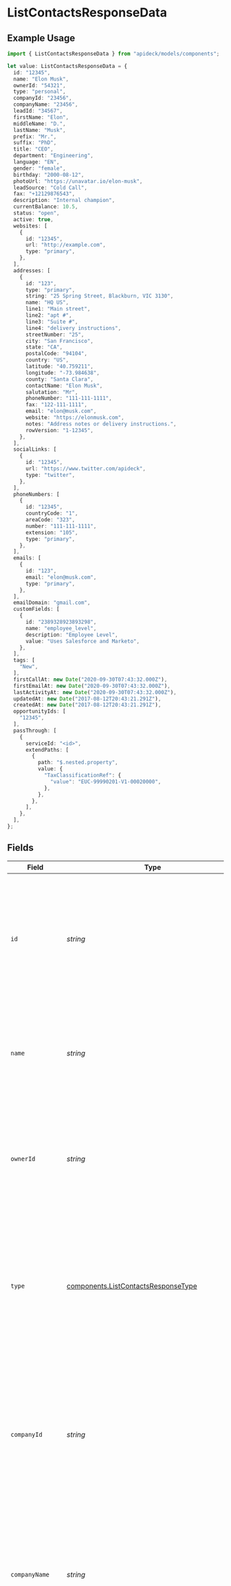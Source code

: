 # ListContactsResponseData

## Example Usage

```typescript
import { ListContactsResponseData } from "apideck/models/components";

let value: ListContactsResponseData = {
  id: "12345",
  name: "Elon Musk",
  ownerId: "54321",
  type: "personal",
  companyId: "23456",
  companyName: "23456",
  leadId: "34567",
  firstName: "Elon",
  middleName: "D.",
  lastName: "Musk",
  prefix: "Mr.",
  suffix: "PhD",
  title: "CEO",
  department: "Engineering",
  language: "EN",
  gender: "female",
  birthday: "2000-08-12",
  photoUrl: "https://unavatar.io/elon-musk",
  leadSource: "Cold Call",
  fax: "+12129876543",
  description: "Internal champion",
  currentBalance: 10.5,
  status: "open",
  active: true,
  websites: [
    {
      id: "12345",
      url: "http://example.com",
      type: "primary",
    },
  ],
  addresses: [
    {
      id: "123",
      type: "primary",
      string: "25 Spring Street, Blackburn, VIC 3130",
      name: "HQ US",
      line1: "Main street",
      line2: "apt #",
      line3: "Suite #",
      line4: "delivery instructions",
      streetNumber: "25",
      city: "San Francisco",
      state: "CA",
      postalCode: "94104",
      country: "US",
      latitude: "40.759211",
      longitude: "-73.984638",
      county: "Santa Clara",
      contactName: "Elon Musk",
      salutation: "Mr",
      phoneNumber: "111-111-1111",
      fax: "122-111-1111",
      email: "elon@musk.com",
      website: "https://elonmusk.com",
      notes: "Address notes or delivery instructions.",
      rowVersion: "1-12345",
    },
  ],
  socialLinks: [
    {
      id: "12345",
      url: "https://www.twitter.com/apideck",
      type: "twitter",
    },
  ],
  phoneNumbers: [
    {
      id: "12345",
      countryCode: "1",
      areaCode: "323",
      number: "111-111-1111",
      extension: "105",
      type: "primary",
    },
  ],
  emails: [
    {
      id: "123",
      email: "elon@musk.com",
      type: "primary",
    },
  ],
  emailDomain: "gmail.com",
  customFields: [
    {
      id: "2389328923893298",
      name: "employee_level",
      description: "Employee Level",
      value: "Uses Salesforce and Marketo",
    },
  ],
  tags: [
    "New",
  ],
  firstCallAt: new Date("2020-09-30T07:43:32.000Z"),
  firstEmailAt: new Date("2020-09-30T07:43:32.000Z"),
  lastActivityAt: new Date("2020-09-30T07:43:32.000Z"),
  updatedAt: new Date("2017-08-12T20:43:21.291Z"),
  createdAt: new Date("2017-08-12T20:43:21.291Z"),
  opportunityIds: [
    "12345",
  ],
  passThrough: [
    {
      serviceId: "<id>",
      extendPaths: [
        {
          path: "$.nested.property",
          value: {
            "TaxClassificationRef": {
              "value": "EUC-99990201-V1-00020000",
            },
          },
        },
      ],
    },
  ],
};
```

## Fields

| Field                                                                                                                                                                                                                                                                                                                        | Type                                                                                                                                                                                                                                                                                                                         | Required                                                                                                                                                                                                                                                                                                                     | Description                                                                                                                                                                                                                                                                                                                  | Example                                                                                                                                                                                                                                                                                                                      |
| ---------------------------------------------------------------------------------------------------------------------------------------------------------------------------------------------------------------------------------------------------------------------------------------------------------------------------- | ---------------------------------------------------------------------------------------------------------------------------------------------------------------------------------------------------------------------------------------------------------------------------------------------------------------------------- | ---------------------------------------------------------------------------------------------------------------------------------------------------------------------------------------------------------------------------------------------------------------------------------------------------------------------------- | ---------------------------------------------------------------------------------------------------------------------------------------------------------------------------------------------------------------------------------------------------------------------------------------------------------------------------- | ---------------------------------------------------------------------------------------------------------------------------------------------------------------------------------------------------------------------------------------------------------------------------------------------------------------------------- |
| `id`                                                                                                                                                                                                                                                                                                                         | *string*                                                                                                                                                                                                                                                                                                                     | :heavy_minus_sign:                                                                                                                                                                                                                                                                                                           | A unique identifier assigned to each contact within the CRM system. This ID is used to distinguish and reference individual contacts, allowing for precise data retrieval and manipulation.                                                                                                                                  | 12345                                                                                                                                                                                                                                                                                                                        |
| `name`                                                                                                                                                                                                                                                                                                                       | *string*                                                                                                                                                                                                                                                                                                                     | :heavy_check_mark:                                                                                                                                                                                                                                                                                                           | The full name of the contact as stored in the CRM. This field is essential for identifying and displaying contact information in user interfaces and reports.                                                                                                                                                                | Elon Musk                                                                                                                                                                                                                                                                                                                    |
| `ownerId`                                                                                                                                                                                                                                                                                                                    | *string*                                                                                                                                                                                                                                                                                                                     | :heavy_minus_sign:                                                                                                                                                                                                                                                                                                           | The identifier of the user or entity that owns or manages the contact within the CRM. This field helps in assigning responsibility and tracking contact management activities.                                                                                                                                               | 54321                                                                                                                                                                                                                                                                                                                        |
| `type`                                                                                                                                                                                                                                                                                                                       | [components.ListContactsResponseType](../../models/components/listcontactsresponsetype.md)                                                                                                                                                                                                                                   | :heavy_minus_sign:                                                                                                                                                                                                                                                                                                           | Specifies the category or classification of the contact, such as 'customer', 'lead', or 'vendor'. This field aids in organizing and filtering contacts based on their role or relationship with the organization.                                                                                                            | personal                                                                                                                                                                                                                                                                                                                     |
| `companyId`                                                                                                                                                                                                                                                                                                                  | *string*                                                                                                                                                                                                                                                                                                                     | :heavy_minus_sign:                                                                                                                                                                                                                                                                                                           | The unique identifier for the company associated with the contact. This ID is used to link the contact to its respective company within the CRM system, facilitating organization and retrieval of company-related information.                                                                                              | 23456                                                                                                                                                                                                                                                                                                                        |
| `companyName`                                                                                                                                                                                                                                                                                                                | *string*                                                                                                                                                                                                                                                                                                                     | :heavy_minus_sign:                                                                                                                                                                                                                                                                                                           | The full name of the company that the contact is linked to. This property helps in identifying the organization the contact is associated with, providing context for the contact's professional background.                                                                                                                 | 23456                                                                                                                                                                                                                                                                                                                        |
| `leadId`                                                                                                                                                                                                                                                                                                                     | *string*                                                                                                                                                                                                                                                                                                                     | :heavy_minus_sign:                                                                                                                                                                                                                                                                                                           | The unique identifier for the lead associated with the contact. This ID helps in tracking the contact's relationship to potential sales opportunities within the CRM system.                                                                                                                                                 | 34567                                                                                                                                                                                                                                                                                                                        |
| `firstName`                                                                                                                                                                                                                                                                                                                  | *string*                                                                                                                                                                                                                                                                                                                     | :heavy_minus_sign:                                                                                                                                                                                                                                                                                                           | The given name of the contact person. This property is used to personalize communications and identify the contact within the CRM system.                                                                                                                                                                                    | Elon                                                                                                                                                                                                                                                                                                                         |
| `middleName`                                                                                                                                                                                                                                                                                                                 | *string*                                                                                                                                                                                                                                                                                                                     | :heavy_minus_sign:                                                                                                                                                                                                                                                                                                           | The middle name of the contact person, if available. This property can be used for more precise identification and record-keeping within the CRM system.                                                                                                                                                                     | D.                                                                                                                                                                                                                                                                                                                           |
| `lastName`                                                                                                                                                                                                                                                                                                                   | *string*                                                                                                                                                                                                                                                                                                                     | :heavy_minus_sign:                                                                                                                                                                                                                                                                                                           | The last name of the contact, representing the family name or surname. This field is used to identify and sort contacts within the CRM system. It is a string value and may be used in conjunction with other name fields for full identification.                                                                           | Musk                                                                                                                                                                                                                                                                                                                         |
| `prefix`                                                                                                                                                                                                                                                                                                                     | *string*                                                                                                                                                                                                                                                                                                                     | :heavy_minus_sign:                                                                                                                                                                                                                                                                                                           | The prefix of the contact, such as 'Mr.', 'Ms.', or 'Dr.'. This field provides additional context to the contact's name, often used in formal communication. It is a string value and is optional depending on the contact's details.                                                                                        | Mr.                                                                                                                                                                                                                                                                                                                          |
| `suffix`                                                                                                                                                                                                                                                                                                                     | *string*                                                                                                                                                                                                                                                                                                                     | :heavy_minus_sign:                                                                                                                                                                                                                                                                                                           | The suffix of the contact, such as 'Jr.', 'Sr.', or 'III'. This field adds further distinction to the contact's name, particularly in cases of generational naming. It is a string value and is optional based on the contact's personal information.                                                                        | PhD                                                                                                                                                                                                                                                                                                                          |
| `title`                                                                                                                                                                                                                                                                                                                      | *string*                                                                                                                                                                                                                                                                                                                     | :heavy_minus_sign:                                                                                                                                                                                                                                                                                                           | The job title of the contact, indicating their position or role within their organization. This field helps in understanding the contact's professional responsibilities and hierarchy. It is a string value and can be used to filter or categorize contacts based on their job roles.                                      | CEO                                                                                                                                                                                                                                                                                                                          |
| `department`                                                                                                                                                                                                                                                                                                                 | *string*                                                                                                                                                                                                                                                                                                                     | :heavy_minus_sign:                                                                                                                                                                                                                                                                                                           | The department within the organization where the contact works. This field provides insight into the contact's area of expertise or responsibility, aiding in organizational mapping and communication. It is a string value and can be used to group contacts by their departmental affiliations.                           | Engineering                                                                                                                                                                                                                                                                                                                  |
| `language`                                                                                                                                                                                                                                                                                                                   | *string*                                                                                                                                                                                                                                                                                                                     | :heavy_minus_sign:                                                                                                                                                                                                                                                                                                           | The language code representing the contact's preferred language, formatted according to ISO 639-1 standards. This property helps in localizing communication with the contact, such as 'EN' for English in the United States.                                                                                                | EN                                                                                                                                                                                                                                                                                                                           |
| `gender`                                                                                                                                                                                                                                                                                                                     | [components.ListContactsResponseGender](../../models/components/listcontactsresponsegender.md)                                                                                                                                                                                                                               | :heavy_minus_sign:                                                                                                                                                                                                                                                                                                           | The gender of the contact, which can be used for demographic analysis or personalized communication. This field may include values like 'male', 'female', or other gender identities as applicable.                                                                                                                          | female                                                                                                                                                                                                                                                                                                                       |
| `birthday`                                                                                                                                                                                                                                                                                                                   | *string*                                                                                                                                                                                                                                                                                                                     | :heavy_minus_sign:                                                                                                                                                                                                                                                                                                           | The contact's date of birth, formatted as a string. This information can be used for age verification, sending birthday greetings, or demographic segmentation.                                                                                                                                                              | 2000-08-12                                                                                                                                                                                                                                                                                                                   |
| ~~`image`~~                                                                                                                                                                                                                                                                                                                  | *string*                                                                                                                                                                                                                                                                                                                     | :heavy_minus_sign:                                                                                                                                                                                                                                                                                                           | : warning: ** DEPRECATED **: This will be removed in a future release, please migrate away from it as soon as possible.<br/><br/>A string containing the URL or path to the contact's image. This can be used to visually identify the contact within the CRM system or related applications.                                | https://unavatar.io/elon-musk                                                                                                                                                                                                                                                                                                |
| `photoUrl`                                                                                                                                                                                                                                                                                                                   | *string*                                                                                                                                                                                                                                                                                                                     | :heavy_minus_sign:                                                                                                                                                                                                                                                                                                           | The URL linking to the contact's photo, allowing for easy access and display of the contact's image in applications or user interfaces.                                                                                                                                                                                      | https://unavatar.io/elon-musk                                                                                                                                                                                                                                                                                                |
| `leadSource`                                                                                                                                                                                                                                                                                                                 | *string*                                                                                                                                                                                                                                                                                                                     | :heavy_minus_sign:                                                                                                                                                                                                                                                                                                           | Indicates the origin from which the contact was acquired, such as a marketing campaign, referral, or direct inquiry. This information helps in tracking the effectiveness of different lead generation strategies. The value is a string that describes the source of the lead.                                              | Cold Call                                                                                                                                                                                                                                                                                                                    |
| `fax`                                                                                                                                                                                                                                                                                                                        | *string*                                                                                                                                                                                                                                                                                                                     | :heavy_minus_sign:                                                                                                                                                                                                                                                                                                           | Contains the fax number associated with the contact, formatted as a string. This field is useful for businesses that still utilize fax communication and need to store this information for their contacts.                                                                                                                  | +12129876543                                                                                                                                                                                                                                                                                                                 |
| `description`                                                                                                                                                                                                                                                                                                                | *string*                                                                                                                                                                                                                                                                                                                     | :heavy_minus_sign:                                                                                                                                                                                                                                                                                                           | Provides additional information or notes about the contact, which can include personal preferences, relationship history, or other relevant details. This field is a string and serves to give context or background that may be useful for CRM users.                                                                       | Internal champion                                                                                                                                                                                                                                                                                                            |
| `currentBalance`                                                                                                                                                                                                                                                                                                             | *number*                                                                                                                                                                                                                                                                                                                     | :heavy_minus_sign:                                                                                                                                                                                                                                                                                                           | Represents the current financial balance associated with the contact, typically in a numerical format. This could relate to outstanding invoices, credit balances, or other financial metrics relevant to the contact's account.                                                                                             | 10.5                                                                                                                                                                                                                                                                                                                         |
| `status`                                                                                                                                                                                                                                                                                                                     | *string*                                                                                                                                                                                                                                                                                                                     | :heavy_minus_sign:                                                                                                                                                                                                                                                                                                           | Describes the current state or condition of the contact within the CRM system, such as active, inactive, or pending. This status helps determine how the contact is managed and interacted with in the CRM.                                                                                                                  | open                                                                                                                                                                                                                                                                                                                         |
| `active`                                                                                                                                                                                                                                                                                                                     | *boolean*                                                                                                                                                                                                                                                                                                                    | :heavy_minus_sign:                                                                                                                                                                                                                                                                                                           | Indicates whether the contact is currently active within the CRM system. A value of 'true' means the contact is active, while 'false' indicates it is inactive. This status helps in filtering and managing contact records effectively.                                                                                     | true                                                                                                                                                                                                                                                                                                                         |
| `websites`                                                                                                                                                                                                                                                                                                                   | [components.ListContactsResponseWebsites](../../models/components/listcontactsresponsewebsites.md)[]                                                                                                                                                                                                                         | :heavy_minus_sign:                                                                                                                                                                                                                                                                                                           | A list of websites associated with the contact. Each entry in the array represents a website object containing details such as the URL and type. This array helps in managing and displaying the contact's online presence.                                                                                                  |                                                                                                                                                                                                                                                                                                                              |
| `addresses`                                                                                                                                                                                                                                                                                                                  | [components.ListContactsResponseAddresses](../../models/components/listcontactsresponseaddresses.md)[]                                                                                                                                                                                                                       | :heavy_minus_sign:                                                                                                                                                                                                                                                                                                           | An array containing multiple address objects associated with a contact. Each object within the array represents a distinct address entry, allowing for comprehensive address management within the CRM system. This structure supports the retrieval of all address-related information for a contact in a single request.   |                                                                                                                                                                                                                                                                                                                              |
| `socialLinks`                                                                                                                                                                                                                                                                                                                | [components.ListContactsResponseSocialLinks](../../models/components/listcontactsresponsesociallinks.md)[]                                                                                                                                                                                                                   | :heavy_minus_sign:                                                                                                                                                                                                                                                                                                           | An array containing the social media links associated with the contact. Each entry in the array represents a distinct social media profile, providing URLs and types for easy identification and access. This property helps in aggregating all social media connections of a contact for comprehensive CRM data management. |                                                                                                                                                                                                                                                                                                                              |
| `phoneNumbers`                                                                                                                                                                                                                                                                                                               | [components.ListContactsResponsePhoneNumbers](../../models/components/listcontactsresponsephonenumbers.md)[]                                                                                                                                                                                                                 | :heavy_minus_sign:                                                                                                                                                                                                                                                                                                           | An array of phone numbers associated with the contact. Each entry in the array represents a different phone number, providing a comprehensive list of contact methods for the individual. This property is crucial for ensuring all potential communication channels are documented and accessible.                          |                                                                                                                                                                                                                                                                                                                              |
| `emails`                                                                                                                                                                                                                                                                                                                     | [components.ListContactsResponseEmails](../../models/components/listcontactsresponseemails.md)[]                                                                                                                                                                                                                             | :heavy_minus_sign:                                                                                                                                                                                                                                                                                                           | An array containing the email addresses associated with the contact. Each entry in the array provides detailed information about a specific email address, facilitating comprehensive contact management.                                                                                                                    |                                                                                                                                                                                                                                                                                                                              |
| `emailDomain`                                                                                                                                                                                                                                                                                                                | *string*                                                                                                                                                                                                                                                                                                                     | :heavy_minus_sign:                                                                                                                                                                                                                                                                                                           | The email domain associated with the contact's primary email address. This string value helps categorize and manage contacts based on their email domains, facilitating domain-specific operations or filtering within the CRM.                                                                                              | gmail.com                                                                                                                                                                                                                                                                                                                    |
| `customFields`                                                                                                                                                                                                                                                                                                               | [components.ListContactsResponseCustomFields](../../models/components/listcontactsresponsecustomfields.md)[]                                                                                                                                                                                                                 | :heavy_minus_sign:                                                                                                                                                                                                                                                                                                           | An array of custom fields associated with the contact. Each entry in this array represents a unique custom field, allowing for the storage of additional, user-defined information that is not covered by standard contact fields.                                                                                           |                                                                                                                                                                                                                                                                                                                              |
| `tags`                                                                                                                                                                                                                                                                                                                       | *string*[]                                                                                                                                                                                                                                                                                                                   | :heavy_minus_sign:                                                                                                                                                                                                                                                                                                           | An array containing tags associated with the contact. Tags are used to categorize and organize contacts within the CRM, allowing for easier filtering and management. Each tag is represented as a string within this array.                                                                                                 | [<br/>"New"<br/>]                                                                                                                                                                                                                                                                                                            |
| `firstCallAt`                                                                                                                                                                                                                                                                                                                | [Date](https://developer.mozilla.org/en-US/docs/Web/JavaScript/Reference/Global_Objects/Date)                                                                                                                                                                                                                                | :heavy_minus_sign:                                                                                                                                                                                                                                                                                                           | The date and time when the first call was made to or from the contact, formatted as an ISO 8601 string. This timestamp helps track the initial interaction with the contact, providing insights into communication history.                                                                                                  | 2020-09-30T07:43:32.000Z                                                                                                                                                                                                                                                                                                     |
| `firstEmailAt`                                                                                                                                                                                                                                                                                                               | [Date](https://developer.mozilla.org/en-US/docs/Web/JavaScript/Reference/Global_Objects/Date)                                                                                                                                                                                                                                | :heavy_minus_sign:                                                                                                                                                                                                                                                                                                           | The date and time when the first email was sent to or received from the contact, formatted as an ISO 8601 string. This information is useful for understanding the timeline of email communications with the contact.                                                                                                        | 2020-09-30T07:43:32.000Z                                                                                                                                                                                                                                                                                                     |
| `lastActivityAt`                                                                                                                                                                                                                                                                                                             | [Date](https://developer.mozilla.org/en-US/docs/Web/JavaScript/Reference/Global_Objects/Date)                                                                                                                                                                                                                                | :heavy_minus_sign:                                                                                                                                                                                                                                                                                                           | The date and time of the last recorded activity associated with the contact. This timestamp helps track the most recent interaction or update involving the contact, aiding in activity monitoring and engagement analysis. The format is typically ISO 8601, such as '2023-10-05T14:48:00Z'.                                | 2020-09-30T07:43:32.000Z                                                                                                                                                                                                                                                                                                     |
| `customMappings`                                                                                                                                                                                                                                                                                                             | [components.ListContactsResponseCustomMappings](../../models/components/listcontactsresponsecustommappings.md)                                                                                                                                                                                                               | :heavy_minus_sign:                                                                                                                                                                                                                                                                                                           | An object containing any custom mappings configured for the contact resource. This field includes additional, user-defined data mappings that extend the standard contact schema, allowing for tailored data integration and management. The structure of this object depends on the specific custom mappings applied.       |                                                                                                                                                                                                                                                                                                                              |
| `updatedAt`                                                                                                                                                                                                                                                                                                                  | [Date](https://developer.mozilla.org/en-US/docs/Web/JavaScript/Reference/Global_Objects/Date)                                                                                                                                                                                                                                | :heavy_minus_sign:                                                                                                                                                                                                                                                                                                           | The date and time when the contact's information was last updated. This timestamp is crucial for synchronization processes, ensuring that the most recent data is reflected in the CRM system. The format follows ISO 8601 standards, such as '2023-10-05T14:48:00Z'.                                                        | 2017-08-12T20:43:21.291Z                                                                                                                                                                                                                                                                                                     |
| `createdAt`                                                                                                                                                                                                                                                                                                                  | [Date](https://developer.mozilla.org/en-US/docs/Web/JavaScript/Reference/Global_Objects/Date)                                                                                                                                                                                                                                | :heavy_minus_sign:                                                                                                                                                                                                                                                                                                           | The date and time when the contact was initially created in the CRM system. This timestamp provides historical context for the contact's record, useful for auditing and tracking the lifecycle of the contact. The format is typically ISO 8601, like '2023-10-05T14:48:00Z'.                                               | 2017-08-12T20:43:21.291Z                                                                                                                                                                                                                                                                                                     |
| `opportunityIds`                                                                                                                                                                                                                                                                                                             | *string*[]                                                                                                                                                                                                                                                                                                                   | :heavy_minus_sign:                                                                                                                                                                                                                                                                                                           | An array of identifiers representing opportunities associated with the contact. These IDs link the contact to potential business opportunities, facilitating tracking and management of sales prospects. Each ID in the array is a unique identifier for an opportunity within the CRM system.                               |                                                                                                                                                                                                                                                                                                                              |
| `passThrough`                                                                                                                                                                                                                                                                                                                | [components.ListContactsResponsePassThrough](../../models/components/listcontactsresponsepassthrough.md)[]                                                                                                                                                                                                                   | :heavy_minus_sign:                                                                                                                                                                                                                                                                                                           | An array that allows the inclusion of service-specific custom data or structured modifications in the request body. This is particularly useful when creating or updating resources, enabling developers to pass additional data that may be required by specific services.                                                  |                                                                                                                                                                                                                                                                                                                              |
